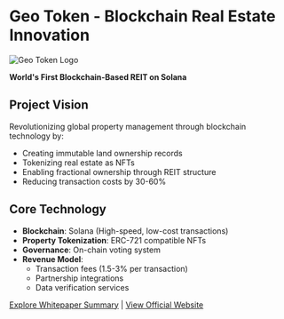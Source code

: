 # Geo Token - Blockchain Real Estate Innovation

![Geo Token Logo](https://geotoken.tech/assets/logo.png)

**World's First Blockchain-Based REIT on Solana**

## Project Vision
Revolutionizing global property management through blockchain technology by:
- Creating immutable land ownership records
- Tokenizing real estate as NFTs
- Enabling fractional ownership through REIT structure
- Reducing transaction costs by 30-60%

## Core Technology
- **Blockchain**: Solana (High-speed, low-cost transactions)
- **Property Tokenization**: ERC-721 compatible NFTs
- **Governance**: On-chain voting system
- **Revenue Model**: 
  - Transaction fees (1.5-3% per transaction)
  - Partnership integrations
  - Data verification services

[Explore Whitepaper Summary](docs/whitepaper-summary.md) | 
[View Official Website](https://www.geotoken.tech)
